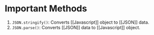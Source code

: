 
# Important Methods
1. `JSON.stringify()`: Converts [[Javascript]] object to [[JSON]] data.
2. `JSON.parse()`: Converts [[JSON]] data to [[Javascript]] object.